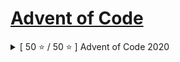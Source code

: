 # [Advent of Code](https://adventofcode.com/)

<details>
<summary>[ 50 ⭐ / 50 ⭐ ] Advent of Code 2020</summary>

## [Advent of Code 2020](https://adventofcode.com/2020)

Problems and solutions to the advent of code 2020 in Java, Rust, or Python.

###### *Please note that, this with an increase in difficulty day after day, code for day(s) 16, 17, 18, 20 is rather "get it working", sorry about that (This message will dissapear once I have revisited all, if I do it)*

Day | Part 1 | Part 2 | Language | 🎄   | Day | Part 1 | Part 2 | Language
----|:------:|:------:|---------:|:----:|-----|:------:|:------:|---------:|
1   | ⭐    | ⭐     | Java     |      | 14  | ⭐    | ⭐     | Rust
2   | ⭐    | ⭐     | Rust     |      | 15  | ⭐    | ⭐     | Python
3   | ⭐    | ⭐     | Python   |      | 16  | ⭐    | ⭐     | Java
4   | ⭐    | ⭐     | Java     |      | 17  | ⭐    | ⭐     | Rust
5   | ⭐    | ⭐     | Rust     |      | 18  | ⭐    | ⭐     | Python
6   | ⭐    | ⭐     | Python   |      | 19  | ⭐    | ⭐     | Java
7   | ⭐    | ⭐     | Java     |      | 20  | ⭐    | ⭐     | Rust
8   | ⭐    | ⭐     | Rust     |      | 21  | ⭐    | ⭐     | Python
9   | ⭐    | ⭐     | Python   |      | 22  | ⭐    | ⭐     | Java
10  | ⭐    | ⭐     | Java     |      | 23  | ⭐    | ⭐     | Rust
11  | ⭐    | ⭐     | Rust     |      | 24  | ⭐    | ⭐     | Python
12  | ⭐    | ⭐     | Python   |      | 25  | ⭐    | ⭐     | Java
13  | ⭐    | ⭐     | Java     |      |     |       |         |
 
</details>
